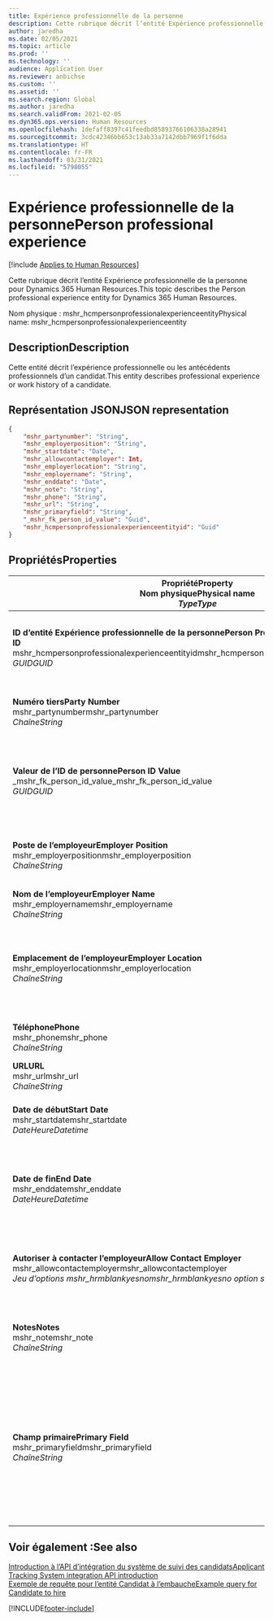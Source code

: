 ```yaml
---
title: Expérience professionnelle de la personne
description: Cette rubrique décrit l’entité Expérience professionnelle de la personne pour Dynamics 365 Human Resources.
author: jaredha
ms.date: 02/05/2021
ms.topic: article
ms.prod: ''
ms.technology: ''
audience: Application User
ms.reviewer: anbichse
ms.custom: ''
ms.assetid: ''
ms.search.region: Global
ms.author: jaredha
ms.search.validFrom: 2021-02-05
ms.dyn365.ops.version: Human Resources
ms.openlocfilehash: 1defaff8397c41feedbd85893766106338a28941
ms.sourcegitcommit: 3cdc42346bb653c13ab33a7142dbb7969f1f6dda
ms.translationtype: HT
ms.contentlocale: fr-FR
ms.lasthandoff: 03/31/2021
ms.locfileid: "5798055"
---
```

# <a name="person-professional-experience"></a><span data-ttu-id="5ae08-103">Expérience professionnelle de la personne</span><span class="sxs-lookup"><span data-stu-id="5ae08-103">Person professional experience</span></span>

[!include [Applies to Human Resources](../includes/applies-to-hr.md)]

<span data-ttu-id="5ae08-104">Cette rubrique décrit l’entité Expérience professionnelle de la personne pour Dynamics 365 Human Resources.</span><span class="sxs-lookup"><span data-stu-id="5ae08-104">This topic describes the Person professional experience entity for Dynamics 365 Human Resources.</span></span>

<span data-ttu-id="5ae08-105">Nom physique : mshr_hcmpersonprofessionalexperienceentity</span><span class="sxs-lookup"><span data-stu-id="5ae08-105">Physical name: mshr_hcmpersonprofessionalexperienceentity</span></span>

## <a name="description"></a><span data-ttu-id="5ae08-106">Description</span><span class="sxs-lookup"><span data-stu-id="5ae08-106">Description</span></span>

<span data-ttu-id="5ae08-107">Cette entité décrit l’expérience professionnelle ou les antécédents professionnels d’un candidat.</span><span class="sxs-lookup"><span data-stu-id="5ae08-107">This entity describes professional experience or work history of a candidate.</span></span>

## <a name="json-representation"></a><span data-ttu-id="5ae08-108">Représentation JSON</span><span class="sxs-lookup"><span data-stu-id="5ae08-108">JSON representation</span></span>

```json
{
    "mshr_partynumber": "String",
    "mshr_employerposition": "String",
    "mshr_startdate": "Date",
    "mshr_allowcontactemployer": Int,
    "mshr_employerlocation": "String",
    "mshr_employername": "String",
    "mshr_enddate": "Date",
    "mshr_note": "String",
    "mshr_phone": "String",
    "mshr_url": "String",
    "mshr_primaryfield": "String",
    "_mshr_fk_person_id_value": "Guid",
    "mshr_hcmpersonprofessionalexperienceentityid": "Guid"
}
```

## <a name="properties"></a><span data-ttu-id="5ae08-109">Propriétés</span><span class="sxs-lookup"><span data-stu-id="5ae08-109">Properties</span></span>

| <span data-ttu-id="5ae08-110">Propriété</span><span class="sxs-lookup"><span data-stu-id="5ae08-110">Property</span></span><br><span data-ttu-id="5ae08-111">**Nom physique**</span><span class="sxs-lookup"><span data-stu-id="5ae08-111">**Physical name**</span></span><br><span data-ttu-id="5ae08-112">**_Type_**</span><span class="sxs-lookup"><span data-stu-id="5ae08-112">**_Type_**</span></span> | <span data-ttu-id="5ae08-113">Cas d’emploi</span><span class="sxs-lookup"><span data-stu-id="5ae08-113">Use</span></span> | <span data-ttu-id="5ae08-114">Description</span><span class="sxs-lookup"><span data-stu-id="5ae08-114">Description</span></span> |
| --- | --- | --- |
| <span data-ttu-id="5ae08-115">**ID d’entité Expérience professionnelle de la personne**</span><span class="sxs-lookup"><span data-stu-id="5ae08-115">**Person Professional Experience Entity ID**</span></span><br><span data-ttu-id="5ae08-116">mshr_hcmpersonprofessionalexperienceentityid</span><span class="sxs-lookup"><span data-stu-id="5ae08-116">mshr_hcmpersonprofessionalexperienceentityid</span></span><br><span data-ttu-id="5ae08-117">*GUID*</span><span class="sxs-lookup"><span data-stu-id="5ae08-117">*GUID*</span></span> | <span data-ttu-id="5ae08-118">Lecture seule</span><span class="sxs-lookup"><span data-stu-id="5ae08-118">Read-only</span></span><br><span data-ttu-id="5ae08-119">Requis</span><span class="sxs-lookup"><span data-stu-id="5ae08-119">Required</span></span> | <span data-ttu-id="5ae08-120">Identificateur unique généré par le système pour l’enregistrement d’entité.</span><span class="sxs-lookup"><span data-stu-id="5ae08-120">System-generated unique identifier for the entity record.</span></span> |
| <span data-ttu-id="5ae08-121">**Numéro tiers**</span><span class="sxs-lookup"><span data-stu-id="5ae08-121">**Party Number**</span></span><br><span data-ttu-id="5ae08-122">mshr_partynumber</span><span class="sxs-lookup"><span data-stu-id="5ae08-122">mshr_partynumber</span></span><br><span data-ttu-id="5ae08-123">*Chaîne*</span><span class="sxs-lookup"><span data-stu-id="5ae08-123">*String*</span></span> | <span data-ttu-id="5ae08-124">Lecture/écriture</span><span class="sxs-lookup"><span data-stu-id="5ae08-124">Read/write</span></span><br><span data-ttu-id="5ae08-125">Requis</span><span class="sxs-lookup"><span data-stu-id="5ae08-125">Required</span></span> | <span data-ttu-id="5ae08-126">Identificateur unique du dossier du candidat.</span><span class="sxs-lookup"><span data-stu-id="5ae08-126">Unique identifier of the person record for the candidate.</span></span> |
| <span data-ttu-id="5ae08-127">**Valeur de l’ID de personne**</span><span class="sxs-lookup"><span data-stu-id="5ae08-127">**Person ID Value**</span></span><br><span data-ttu-id="5ae08-128">_mshr_fk_person_id_value</span><span class="sxs-lookup"><span data-stu-id="5ae08-128">_mshr_fk_person_id_value</span></span><br><span data-ttu-id="5ae08-129">*GUID*</span><span class="sxs-lookup"><span data-stu-id="5ae08-129">*GUID*</span></span> | <span data-ttu-id="5ae08-130">Lecture seule</span><span class="sxs-lookup"><span data-stu-id="5ae08-130">Read-only</span></span><br><span data-ttu-id="5ae08-131">Requis</span><span class="sxs-lookup"><span data-stu-id="5ae08-131">Required</span></span><br><span data-ttu-id="5ae08-132">Clé étrangère : mshr_dirpersonentityid de l’entité mshr_dirpersonentity</span><span class="sxs-lookup"><span data-stu-id="5ae08-132">Foreign key: mshr_dirpersonentityid of mshr_dirpersonentity</span></span> | <span data-ttu-id="5ae08-133">Identificateur unique généré par le système pour le dossier d’entité de la personne.</span><span class="sxs-lookup"><span data-stu-id="5ae08-133">System-generated unique identifier of the person entity record.</span></span> |
| <span data-ttu-id="5ae08-134">**Poste de l’employeur**</span><span class="sxs-lookup"><span data-stu-id="5ae08-134">**Employer Position**</span></span><br><span data-ttu-id="5ae08-135">mshr_employerposition</span><span class="sxs-lookup"><span data-stu-id="5ae08-135">mshr_employerposition</span></span><br><span data-ttu-id="5ae08-136">*Chaîne*</span><span class="sxs-lookup"><span data-stu-id="5ae08-136">*String*</span></span> | <span data-ttu-id="5ae08-137">Lecture/écriture</span><span class="sxs-lookup"><span data-stu-id="5ae08-137">Read/write</span></span><br><span data-ttu-id="5ae08-138">Requis</span><span class="sxs-lookup"><span data-stu-id="5ae08-138">Required</span></span> | <span data-ttu-id="5ae08-139">Intitulé du poste occupé par le candidat pendant son emploi.</span><span class="sxs-lookup"><span data-stu-id="5ae08-139">The position title held by the candidate while under employment.</span></span> |
| <span data-ttu-id="5ae08-140">**Nom de l’employeur**</span><span class="sxs-lookup"><span data-stu-id="5ae08-140">**Employer Name**</span></span><br><span data-ttu-id="5ae08-141">mshr_employername</span><span class="sxs-lookup"><span data-stu-id="5ae08-141">mshr_employername</span></span><br><span data-ttu-id="5ae08-142">*Chaîne*</span><span class="sxs-lookup"><span data-stu-id="5ae08-142">*String*</span></span> | <span data-ttu-id="5ae08-143">Lecture/écriture</span><span class="sxs-lookup"><span data-stu-id="5ae08-143">Read/write</span></span><br><span data-ttu-id="5ae08-144">Requis</span><span class="sxs-lookup"><span data-stu-id="5ae08-144">Required</span></span> | <span data-ttu-id="5ae08-145">Nom de l’employeur.</span><span class="sxs-lookup"><span data-stu-id="5ae08-145">The name of the employer.</span></span> |
| <span data-ttu-id="5ae08-146">**Emplacement de l’employeur**</span><span class="sxs-lookup"><span data-stu-id="5ae08-146">**Employer Location**</span></span><br><span data-ttu-id="5ae08-147">mshr_employerlocation</span><span class="sxs-lookup"><span data-stu-id="5ae08-147">mshr_employerlocation</span></span><br><span data-ttu-id="5ae08-148">*Chaîne*</span><span class="sxs-lookup"><span data-stu-id="5ae08-148">*String*</span></span> | <span data-ttu-id="5ae08-149">Lecture/écriture</span><span class="sxs-lookup"><span data-stu-id="5ae08-149">Read/write</span></span><br><span data-ttu-id="5ae08-150">Facultatif</span><span class="sxs-lookup"><span data-stu-id="5ae08-150">Optional</span></span> | <span data-ttu-id="5ae08-151">Emplacement de l’employeur.</span><span class="sxs-lookup"><span data-stu-id="5ae08-151">The employer’s location.</span></span> <span data-ttu-id="5ae08-152">Longueur max. : 60.</span><span class="sxs-lookup"><span data-stu-id="5ae08-152">Max length: 60.</span></span> <span data-ttu-id="5ae08-153">Aucun format spécifique défini ou requis.</span><span class="sxs-lookup"><span data-stu-id="5ae08-153">No specific format defined or required.</span></span> |
| <span data-ttu-id="5ae08-154">**Téléphone**</span><span class="sxs-lookup"><span data-stu-id="5ae08-154">**Phone**</span></span><br><span data-ttu-id="5ae08-155">mshr_phone</span><span class="sxs-lookup"><span data-stu-id="5ae08-155">mshr_phone</span></span><br><span data-ttu-id="5ae08-156">*Chaîne*</span><span class="sxs-lookup"><span data-stu-id="5ae08-156">*String*</span></span> | <span data-ttu-id="5ae08-157">Lecture/écriture</span><span class="sxs-lookup"><span data-stu-id="5ae08-157">Read/write</span></span><br><span data-ttu-id="5ae08-158">Facultatif</span><span class="sxs-lookup"><span data-stu-id="5ae08-158">Optional</span></span> | <span data-ttu-id="5ae08-159">Numéro de téléphone de l’employeur.</span><span class="sxs-lookup"><span data-stu-id="5ae08-159">The employer’s phone number.</span></span> |
| <span data-ttu-id="5ae08-160">**URL**</span><span class="sxs-lookup"><span data-stu-id="5ae08-160">**URL**</span></span><br><span data-ttu-id="5ae08-161">mshr_url</span><span class="sxs-lookup"><span data-stu-id="5ae08-161">mshr_url</span></span><br><span data-ttu-id="5ae08-162">*Chaîne*</span><span class="sxs-lookup"><span data-stu-id="5ae08-162">*String*</span></span> | <span data-ttu-id="5ae08-163">Lecture/écriture</span><span class="sxs-lookup"><span data-stu-id="5ae08-163">Read/write</span></span><br><span data-ttu-id="5ae08-164">Facultatif</span><span class="sxs-lookup"><span data-stu-id="5ae08-164">Optional</span></span> | <span data-ttu-id="5ae08-165">URL du site Web de l’employeur.</span><span class="sxs-lookup"><span data-stu-id="5ae08-165">The URL of the employer’s website.</span></span> |
| <span data-ttu-id="5ae08-166">**Date de début**</span><span class="sxs-lookup"><span data-stu-id="5ae08-166">**Start Date**</span></span><br><span data-ttu-id="5ae08-167">mshr_startdate</span><span class="sxs-lookup"><span data-stu-id="5ae08-167">mshr_startdate</span></span><br><span data-ttu-id="5ae08-168">*DateHeure*</span><span class="sxs-lookup"><span data-stu-id="5ae08-168">*Datetime*</span></span> | <span data-ttu-id="5ae08-169">Lecture/écriture</span><span class="sxs-lookup"><span data-stu-id="5ae08-169">Read/write</span></span><br><span data-ttu-id="5ae08-170">Requis</span><span class="sxs-lookup"><span data-stu-id="5ae08-170">Required</span></span> | <span data-ttu-id="5ae08-171">Date de début de l’emploi du candidat.</span><span class="sxs-lookup"><span data-stu-id="5ae08-171">The start date of the candidate’s employment.</span></span> |
| <span data-ttu-id="5ae08-172">**Date de fin**</span><span class="sxs-lookup"><span data-stu-id="5ae08-172">**End Date**</span></span><br><span data-ttu-id="5ae08-173">mshr_enddate</span><span class="sxs-lookup"><span data-stu-id="5ae08-173">mshr_enddate</span></span><br><span data-ttu-id="5ae08-174">*DateHeure*</span><span class="sxs-lookup"><span data-stu-id="5ae08-174">*Datetime*</span></span> | <span data-ttu-id="5ae08-175">Lecture/écriture</span><span class="sxs-lookup"><span data-stu-id="5ae08-175">Read/write</span></span><br><span data-ttu-id="5ae08-176">Facultatif</span><span class="sxs-lookup"><span data-stu-id="5ae08-176">Optional</span></span> | <span data-ttu-id="5ae08-177">Date de fin de l’emploi du candidat, ou Null si le candidat est toujours employé ici.</span><span class="sxs-lookup"><span data-stu-id="5ae08-177">The end date of the candidate’s employment, or null if the candidate is still employed here.</span></span> |
| <span data-ttu-id="5ae08-178">**Autoriser à contacter l’employeur**</span><span class="sxs-lookup"><span data-stu-id="5ae08-178">**Allow Contact Employer**</span></span><br><span data-ttu-id="5ae08-179">mshr_allowcontactemployer</span><span class="sxs-lookup"><span data-stu-id="5ae08-179">mshr_allowcontactemployer</span></span><br><span data-ttu-id="5ae08-180">*Jeu d’options mshr_hrmblankyesno*</span><span class="sxs-lookup"><span data-stu-id="5ae08-180">*mshr_hrmblankyesno option set*</span></span> | <span data-ttu-id="5ae08-181">Lecture/écriture</span><span class="sxs-lookup"><span data-stu-id="5ae08-181">Read/write</span></span><br><span data-ttu-id="5ae08-182">Facultatif</span><span class="sxs-lookup"><span data-stu-id="5ae08-182">Optional</span></span> | <span data-ttu-id="5ae08-183">Indique si le candidat autorise à contacter l’ancien employeur.</span><span class="sxs-lookup"><span data-stu-id="5ae08-183">Signifies whether the candidate allows contacting the previous employer.</span></span> |
| <span data-ttu-id="5ae08-184">**Notes**</span><span class="sxs-lookup"><span data-stu-id="5ae08-184">**Notes**</span></span><br><span data-ttu-id="5ae08-185">mshr_note</span><span class="sxs-lookup"><span data-stu-id="5ae08-185">mshr_note</span></span><br><span data-ttu-id="5ae08-186">*Chaîne*</span><span class="sxs-lookup"><span data-stu-id="5ae08-186">*String*</span></span> | <span data-ttu-id="5ae08-187">Lecture/écriture</span><span class="sxs-lookup"><span data-stu-id="5ae08-187">Read/write</span></span><br><span data-ttu-id="5ae08-188">Facultatif</span><span class="sxs-lookup"><span data-stu-id="5ae08-188">Optional</span></span> | <span data-ttu-id="5ae08-189">Notes à l’intention du recruteur ou du responsable du recrutement.</span><span class="sxs-lookup"><span data-stu-id="5ae08-189">Notes for use by the recruiter or hiring manager.</span></span> |
| <span data-ttu-id="5ae08-190">**Champ primaire**</span><span class="sxs-lookup"><span data-stu-id="5ae08-190">**Primary Field**</span></span><br><span data-ttu-id="5ae08-191">mshr_primaryfield</span><span class="sxs-lookup"><span data-stu-id="5ae08-191">mshr_primaryfield</span></span><br><span data-ttu-id="5ae08-192">*Chaîne*</span><span class="sxs-lookup"><span data-stu-id="5ae08-192">*String*</span></span> | <span data-ttu-id="5ae08-193">Lecture seule</span><span class="sxs-lookup"><span data-stu-id="5ae08-193">Read-only</span></span><br><span data-ttu-id="5ae08-194">Requis</span><span class="sxs-lookup"><span data-stu-id="5ae08-194">Required</span></span> | <span data-ttu-id="5ae08-195">Champ utilisé comme identifiant principal de l’enregistrement d’entité.</span><span class="sxs-lookup"><span data-stu-id="5ae08-195">Field used as a primary identifier of the entity record.</span></span> <span data-ttu-id="5ae08-196">Combinaison du numéro de tiers, de la date de début, du poste de l’employeur et du nom de l’employeur.</span><span class="sxs-lookup"><span data-stu-id="5ae08-196">Combination of party number, start date, employer position, and employer name.</span></span> |

## <a name="see-also"></a><span data-ttu-id="5ae08-197">Voir également :</span><span class="sxs-lookup"><span data-stu-id="5ae08-197">See also</span></span>

[<span data-ttu-id="5ae08-198">Introduction à l’API d’intégration du système de suivi des candidats</span><span class="sxs-lookup"><span data-stu-id="5ae08-198">Applicant Tracking System integration API introduction</span></span>](hr-admin-integration-ats-api-introduction.md)<br>
[<span data-ttu-id="5ae08-199">Exemple de requête pour l’entité Candidat à l’embauche</span><span class="sxs-lookup"><span data-stu-id="5ae08-199">Example query for Candidate to hire</span></span>](hr-admin-integration-ats-api-candidate-to-hire-example-query.md)



[!INCLUDE[footer-include](../includes/footer-banner.md)]